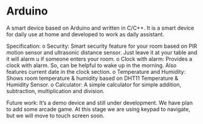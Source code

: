 # Arduino

A smart device based on Arduino and written in C/C++. It is a smart device for daily use at home and developed to work as daily assistant.

Specification:
   o	Security: Smart security feature for your room based on PIR motion sensor and ultrasonic distance sensor. Just leave it at your table and it will alarm u if someone enters your room.
   o	Clock with alarm: Provides a clock with alarm. So, can be helpful to wake up in the morning. Also features current date in the clock section.
   o	Temperature and Humidity: Shows room temperature & humidity based on DHT11 Temperature & Humidity Sensor.
   o	Calculator: A simple calculator for simple addition, subtraction, multiplication and division.

Future work:
    It’s a demo device and still under development. We have plan to add some arcade game. At this stage we are using keypad to navigate, but we will move to touch screen soon. 
